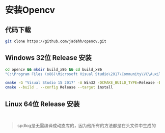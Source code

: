 #  安装Opencv

## 代码下载

```bash
git clone https://github.com/jadehh/opencv.git
```

## Windows 32位 Release 安装
```bash
cd opencv && mkdir build_x86 && cd build_x86
"C:\Program Files (x86)\Microsoft Visual Studio\2017\Community\VC\Auxiliary\Build\vcvars32.bat"

cmake -G "Visual Studio 15 2017" -A Win32 -DCMAKE_BUILD_TYPE=Release -D OPENCV_GUI=OFF -D WITH_WIN32UI=OFF -D BUILD_opencv_world=ON -D BUILD_LIST=core,imgproc,imgcodecs,videoio,highgui,video -DCMAKE_INSTALL_PREFIX="D:\SDKS\opencv\x86"  .. 
cmake --build . --config Release --target install
```



## Linux 64位 Release 安装

```bash
  
```
> spdlog是无需编译成动态库的，因为他所有的方法都是在头文件中生成的
